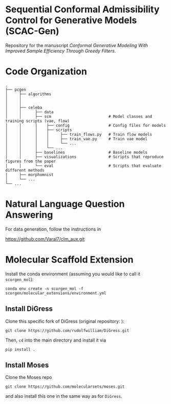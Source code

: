 # Sequential Conformal Admissibility Control for Generative Models (SCAC-Gen)

Repository for the manuscript *Conformal Generative Modeling With Improved Sample Efficiency Through Greedy Filters*.

# Code Organization

```
.
├── pcgen
│     ├── algorithms
│     │      
│     │
│     ├── celeba
│     │      ├── data
│     │      ├── scm                         # Model classes and training scripts (vae, flow)
│     │      │    ├── config                 # Config files for models
│     │      │    ├── scripts
│     │      │    │     ├── train_flows.py   # Train flow models
│     │      │    │     ├── train_vae.py     # Train vae model
│     │      │    │     └── ... 
│     │      │    └── ...
│     │      ├── baselines                   # Baseline models
│     │      ├── visualizations              # Scripts that reproduce figures from the paper
│     │      └── eval                        # Scripts that evaluate different methods
│     ├── morphomnist
│     └── ...
└── ...
```

# Natural Language Question Answering

For data generation, follow the instructions in

https://github.com/Varal7/clm_aux.git

# Molecular Scaffold Extension

Install the conda environment (assuming you would like to call it `scorgen_mol`):

```console
conda env create -n scorgen_mol -f scorgen/molecular_extensions/environment.yml
```

## Install DiGress

Clone this specific fork of DiGress (original repository: ):

```console
git clone https://github.com/rudolfwilliam/DiGress.git
```

Then, `cd` into the main directory and install it via

```console
pip install .
```

## Install Moses

Clone the Moses repo

```console
git clone https://github.com/molecularsets/moses.git
```
and also install this one in the same way as for `DiGress`.
